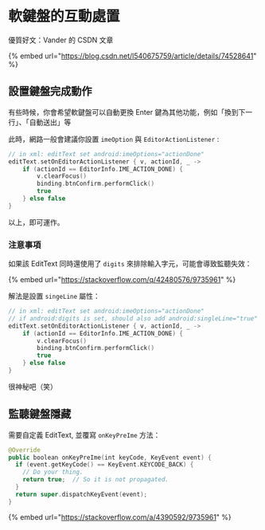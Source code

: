 # 軟鍵盤的互動處置

優質好文：Vander 的 CSDN 文章

{% embed url="https://blog.csdn.net/l540675759/article/details/74528641" %}

## 設置鍵盤完成動作

有些時候，你會希望軟鍵盤可以自動更換 Enter 鍵為其他功能，例如「換到下一行」、「自動送出」等

此時，網路一般會建議你設置 `imeOption` 與 `EditorActionListener` :

```kotlin
// in xml: editText set android:imeOptions="actionDone"
editText.setOnEditorActionListener { v, actionId, _ ->
    if (actionId == EditorInfo.IME_ACTION_DONE) {
        v.clearFocus()
        binding.btnConfirm.performClick()
        true
    } else false
}
```

以上，即可運作。

### 注意事項

如果該 EditText 同時還使用了 `digits` 來排除輸入字元，可能會導致監聽失效：

{% embed url="https://stackoverflow.com/q/42480576/9735961" %}

解法是設置 `singeLine` 屬性：

```kotlin
// in xml: editText set android:imeOptions="actionDone"
// if android:digits is set, should also add android:singleLine="true" to keep it work
editText.setOnEditorActionListener { v, actionId, _ ->
    if (actionId == EditorInfo.IME_ACTION_DONE) {
        v.clearFocus()
        binding.btnConfirm.performClick()
        true
    } else false
}
```

很神秘吧（笑）

## 監聽鍵盤隱藏

需要自定義 EditText, 並覆寫 `onKeyPreIme` 方法：

```kotlin
@Override
public boolean onKeyPreIme(int keyCode, KeyEvent event) {
  if (event.getKeyCode() == KeyEvent.KEYCODE_BACK) {
    // Do your thing.
    return true;  // So it is not propagated.
  }
  return super.dispatchKeyEvent(event);
}
```

{% embed url="https://stackoverflow.com/a/4390592/9735961" %}

##



